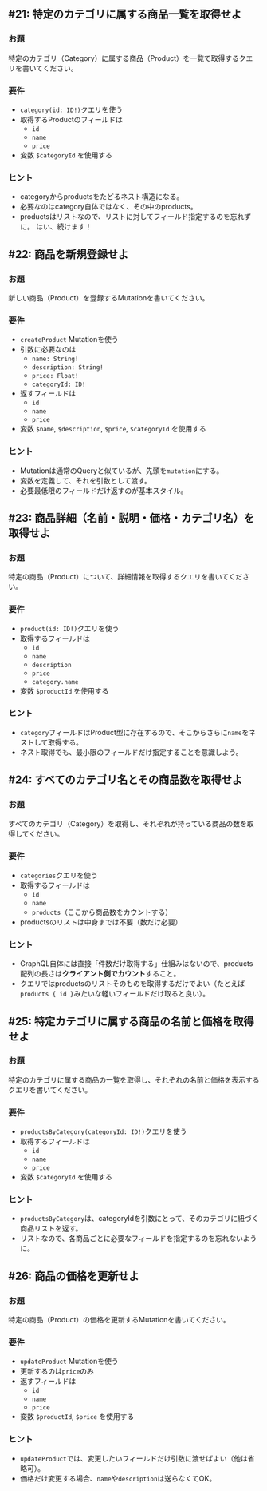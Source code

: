 ## #21: 特定のカテゴリに属する商品一覧を取得せよ

### お題
特定のカテゴリ（Category）に属する商品（Product）を一覧で取得するクエリを書いてください。

### 要件
- `category(id: ID!)`クエリを使う
- 取得するProductのフィールドは
  - `id`
  - `name`
  - `price`
- 変数 `$categoryId` を使用する

### ヒント
- categoryからproductsをたどるネスト構造になる。
- 必要なのはcategory自体ではなく、その中のproducts。
- productsはリストなので、リストに対してフィールド指定するのを忘れずに。
はい、続けます！


## #22: 商品を新規登録せよ

### お題
新しい商品（Product）を登録するMutationを書いてください。

### 要件
- `createProduct` Mutationを使う
- 引数に必要なのは
  - `name: String!`
  - `description: String!`
  - `price: Float!`
  - `categoryId: ID!`
- 返すフィールドは
  - `id`
  - `name`
  - `price`
- 変数 `$name`, `$description`, `$price`, `$categoryId` を使用する

### ヒント
- Mutationは通常のQueryと似ているが、先頭を`mutation`にする。
- 変数を定義して、それを引数として渡す。
- 必要最低限のフィールドだけ返すのが基本スタイル。

## #23: 商品詳細（名前・説明・価格・カテゴリ名）を取得せよ

### お題
特定の商品（Product）について、詳細情報を取得するクエリを書いてください。

### 要件
- `product(id: ID!)`クエリを使う
- 取得するフィールドは
  - `id`
  - `name`
  - `description`
  - `price`
  - `category.name`
- 変数 `$productId` を使用する

### ヒント
- `category`フィールドはProduct型に存在するので、そこからさらに`name`をネストして取得する。
- ネスト取得でも、最小限のフィールドだけ指定することを意識しよう。

## #24: すべてのカテゴリ名とその商品数を取得せよ

### お題
すべてのカテゴリ（Category）を取得し、それぞれが持っている商品の数を取得してください。

### 要件
- `categories`クエリを使う
- 取得するフィールドは
  - `id`
  - `name`
  - `products`（ここから商品数をカウントする）
- productsのリストは中身までは不要（数だけ必要）

### ヒント
- GraphQL自体には直接「件数だけ取得する」仕組みはないので、products配列の長さは**クライアント側でカウント**すること。
- クエリではproductsのリストそのものを取得するだけでよい（たとえば`products { id }`みたいな軽いフィールドだけ取ると良い）。

## #25: 特定カテゴリに属する商品の名前と価格を取得せよ

### お題
特定のカテゴリに属する商品の一覧を取得し、それぞれの名前と価格を表示するクエリを書いてください。

### 要件
- `productsByCategory(categoryId: ID!)`クエリを使う
- 取得するフィールドは
  - `id`
  - `name`
  - `price`
- 変数 `$categoryId` を使用する

### ヒント
- `productsByCategory`は、categoryIdを引数にとって、そのカテゴリに紐づく商品リストを返す。
- リストなので、各商品ごとに必要なフィールドを指定するのを忘れないように。


## #26: 商品の価格を更新せよ

### お題
特定の商品（Product）の価格を更新するMutationを書いてください。

### 要件
- `updateProduct` Mutationを使う
- 更新するのは`price`のみ
- 返すフィールドは
  - `id`
  - `name`
  - `price`
- 変数 `$productId`, `$price` を使用する

### ヒント
- `updateProduct`では、変更したいフィールドだけ引数に渡せばよい（他は省略可）。
- 価格だけ変更する場合、`name`や`description`は送らなくてOK。

